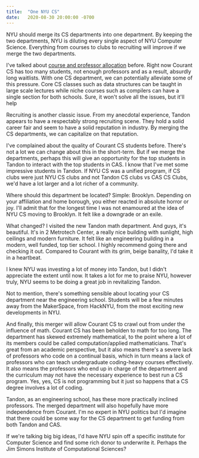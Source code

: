 ```yaml
---
title:  "One NYU CS"
date:   2020-08-30 20:00:00 -0700
---
```


NYU should merge its CS departments into one department. By keeping
the two departments, NYU is diluting every single aspect of NYU
Computer Science. Everything from courses to clubs to recruiting will
improve if we merge the two departments.

I've talked about [course and professor
allocation](https://blog.torchnyu.com/2020/12/08/waitlisted-professor-allocation.html)
before. Right now Courant CS has too many students, not enough
professors and as a result, absurdly long waitlists. With one CS
department, we can potentially alleviate some of this pressure. Core
CS classes such as data structures can be taught in large scale
lectures while niche courses such as compilers can have a single
section for both schools. Sure, it won't solve all the issues, but
it'll help

Recruiting is another classic issue. From my anecdotal experience,
Tandon appears to have a respectably strong recruiting scene. They
hold a solid career fair and seem to have a solid reputation in
industry. By merging the CS departments, we can capitalize on that
reputation.

I've complained about the quality of Courant CS students
before. There's not a lot we can change about this in the
short-term. But if we merge the departments, perhaps this will give an
opportunity for the top students in Tandon to interact with the top
students in CAS. I know that I've met some impressive students in
Tandon. If NYU CS was a unified program, if CS clubs were just NYU CS
clubs and not Tandon CS clubs vs CAS CS Clubs, we'd have a lot larger
and a lot richer of a community.

Where should this department be located? Simple: Brooklyn. Depending
on your affiliation and home borough, you either reacted in absolute
horror or joy. I'll admit that for the longest time I was not
enamoured at the idea of NYU CS moving to Brooklyn. It felt like a
downgrade or an exile.

What changed? I visited the new Tandon math department. And guys, it's
beautiful. It's in 2 Metrotech Center, a really nice building with
sunlight, high ceilings and modern furniture. It felt like an
engineering building in a modern, well funded, top tier school. I
highly recommend going there and checking it out. Compared to Courant
with its grim, beige banality, I'd take it in a heartbeat.

I knew NYU was investing a lot of money into Tandon, but I didn't
appreciate the extent until now. It takes a lot for me to praise NYU,
however truly, NYU seems to be doing a great job in revitalizing
Tandon.

Not to mention, there's something sensible about locating your CS
department near the engineering school. Students will be a few minutes
away from the MakerSpace, from HackNYU, from the most exciting new
developments in NYU.

And finally, this merger will allow Courant CS to crawl out from under
the influence of math. Courant CS has been beholden to math for too
long. The department has skewed extremely mathematical, to the point
where a lot of its members could be called computation/applied
mathematicians. That's great from an academic perspective, but it also
means there's a severe lack of professors who code on a continual
basis, which in turn means a lack of professors who can teach
undergraduate coding-heavy courses effectively. It also means the
professors who end up in charge of the department and the curriculum
may not have the necessary experience to best run a CS program. Yes,
yes, CS is not programming but it just so happens that a CS degree
involves a lot of coding.

Tandon, as an engineering school, has these more practically inclined
professors. The merged department will also hopefully have more
independence from Courant. I'm no expert in NYU politics but I'd
imagine that there could be some way for the CS department to get
funding from both Tandon and CAS.

If we're talking big big ideas, I'd have NYU spin off a specific
institute for Computer Science and find some rich donor to underwrite
it. Perhaps the Jim Simons Institute of Computational Sciences?
